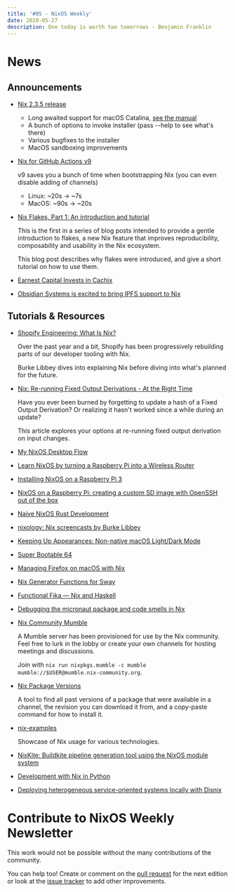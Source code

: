 ```yaml
---
title: '#05 - NixOS Weekly'
date: 2020-05-27
description: One today is worth two tomorrows - Benjamin Franklin
---
```


# News

## Announcements

- [Nix 2.3.5 release](https://github.com/NixOS/nix/releases/tag/2.3.5)
  - Long awaited support for macOS Catalina, [see the manual](https://hydra.nixos.org/build/119559243/download/1/manual/#sect-macos-installation)
  - A bunch of options to invoke installer (pass --help to see what's there)
  - Various bugfixes to the installer
  - MacOS sandboxing improvements

- [Nix for GitHub Actions v9](https://github.com/cachix/install-nix-action)

  v9 saves you a bunch of time when bootstrapping Nix (you can even disable adding of channels)
  - Linux: ~20s -> ~7s
  - MacOS: ~90s -> ~20s

- [Nix Flakes, Part 1: An introduction and tutorial](https://www.tweag.io/blog/2020-05-25-flakes/)

  This is the first in a series of blog posts intended to provide a gentle introduction to flakes,
  a new Nix feature that improves reproducibility, composability and usability in the Nix ecosystem.

  This blog post describes why flakes were introduced, and give a short tutorial on how to use them.

- [Earnest Capital Invests in Cachix](https://earnestcapital.com/earnest-capital-invests-in-cachix/)

- [Obsidian Systems is excited to bring IPFS support to Nix](https://discourse.nixos.org/t/obsidian-systems-is-excited-to-bring-ipfs-support-to-nix/7375)

## Tutorials & Resources

- [Shopify Engineering: What Is Nix?](https://engineering.shopify.com/blogs/engineering/what-is-nix)

  Over the past year and a bit, Shopify has been progressively rebuilding parts of our developer tooling with Nix.

  Burke Libbey dives into explaining Nix before diving into what's planned for the future.

- [Nix: Re-running Fixed Output Derivations - At the Right Time](https://blog.eigenvalue.net/nix-rerunning-fixed-output-derivations/)

  Have you ever been burned by forgetting to update a hash of a Fixed Output
  Derivation? Or realizing it hasn't worked since a while during an update?

  This article explores your options at re-running fixed output derivation on
  input changes.

- [My NixOS Desktop Flow](https://christine.website/blog/nixos-desktop-flow-2020-04-25)

- [Learn NixOS by turning a Raspberry Pi into a Wireless Router](https://hackmd.io/dnJSEwjSSHCkzWFSZwbxeA)

- [Installing NixOS on a Raspberry Pi 3](https://citizen428.net/blog/installing-nixos-raspberry-pi-3/)

- [NixOS on a Raspberry Pi: creating a custom SD image with OpenSSH out of the box](https://rbf.dev/blog/2020/05/custom-nixos-build-for-raspberry-pis/)

- [Naive NixOS Rust Development](https://duan.ca/2020/05/07/nix-rust-development/)

- [nixology: Nix screencasts by Burke Libbey](https://www.youtube.com/playlist?list=PLRGI9KQ3_HP_OFRG6R-p4iFgMSK1t5BHs)

- [Keeping Up Appearances: Non-native macOS Light/Dark Mode](https://cmacr.ae/post/2020-05-03-keeping-up-appearances-non-native-macos-light-dark-mode/)

- [Super Bootable 64](https://christine.website/blog/super-bootable-64-2020-05-06)

- [Managing Firefox on macOS with Nix](https://cmacr.ae/post/2020-05-09-managing-firefox-on-macos-with-nix/)

- [Nix Generator Functions for Sway](https://cmacr.ae/post/2020-05-10-nix-generator-functions-for-sway/)

- [Functional Fika — Nix and Haskell](https://maxfieldchen.com/posts/2020-05-16-Functional-Fika-Haskell-Nix-Cabal.html)

- [Debugging the micronaut package and code smells in Nix](https://dev.to/moaxcp/debugging-the-micronaut-package-and-code-smells-in-nix-dhh)

- [Nix Community Mumble](mumble://mumble.nix-community.org/?version=1.2.0)

  A Mumble server has been provisioned for use by the Nix community. Feel free to lurk in the lobby or
  create your own channels for hosting meetings and discussions.

  Join with `nix run nixpkgs.mumble -c mumble mumble://$USER@mumble.nix-community.org`.

- [Nix Package Versions](https://lazamar.co.uk/nix-versions)

  A tool to find all past versions of a package that were available in a channel, the revision you
  can download it from, and a copy-paste command for how to install it.

- [nix-examples](https://github.com/vlktomas/nix-examples)

  Showcase of Nix usage for various technologies.

- [NixKite: Buildkite pipeline generation tool using the NixOS module system](https://github.com/johnae/nixkite)

- [Development with Nix in Python](https://thomazleite.com/posts/development-with-nix-python/)

- [Deploying heterogeneous service-oriented systems locally with Disnix](https://sandervanderburg.blogspot.com/2020/05/deploying-heterogeneous-service.html)

# Contribute to NixOS Weekly Newsletter

This work would not be possible without the many contributions of the community.

You can help too! Create or comment on the [pull request](https://github.com/NixOS/nixos-weekly/pulls)
for the next edition or look at the
[issue tracker](https://github.com/NixOS/nixos-weekly/issues) to add other improvements.
